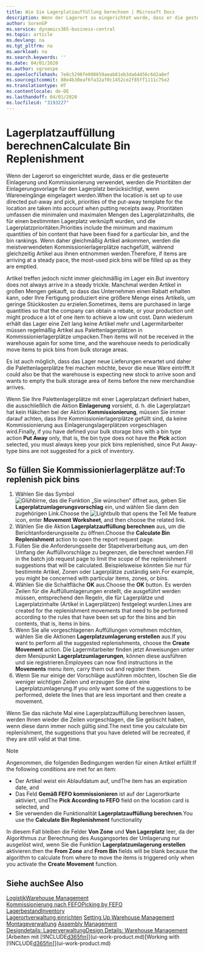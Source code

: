 ```yaml
---
title: Wie Sie Lagerplatzauffüllung berechnen | Microsoft Docs
description: Wenn der Lagerort so eingerichtet wurde, dass er die gesteuerte Einlagerung und Kommissionierung verwendet, werden die Prioritäten der Einlagerungsvorlage für den Lagerplatz berücksichtigt, wenn Wareneingänge eingelagert werden.
author: SorenGP
ms.service: dynamics365-business-central
ms.topic: article
ms.devlang: na
ms.tgt_pltfrm: na
ms.workload: na
ms.search.keywords: ''
ms.date: 04/01/2020
ms.author: sgroespe
ms.openlocfilehash: 7e8c5298fe098659aeab81eb3da64456c6d2a8ef
ms.sourcegitcommit: 88e4b30eaf6fa32af0c1452ce2f85ff1111c75e2
ms.translationtype: HT
ms.contentlocale: de-DE
ms.lasthandoff: 04/01/2020
ms.locfileid: "3193227"
---
```

# <a name="calculate-bin-replenishment"></a><span data-ttu-id="76419-103">Lagerplatzauffüllung berechnen</span><span class="sxs-lookup"><span data-stu-id="76419-103">Calculate Bin Replenishment</span></span>
<span data-ttu-id="76419-104">Wenn der Lagerort so eingerichtet wurde, dass er die gesteuerte Einlagerung und Kommissionierung verwendet, werden die Prioritäten der Einlagerungsvorlage für den Lagerplatz berücksichtigt, wenn Wareneingänge eingelagert werden.</span><span class="sxs-lookup"><span data-stu-id="76419-104">When the location is set up to use directed put-away and pick, priorities of the put-away template for the location are taken into account when putting receipts away.</span></span> <span data-ttu-id="76419-105">Prioritäten umfassen die minimalen und maximalen Mengen des Lagerplatzinhalts, die für einen bestimmten Lagerplatz verknüpft wurden, und die Lagerplatzprioritäten.</span><span class="sxs-lookup"><span data-stu-id="76419-105">Priorities include the minimum and maximum quantities of bin content that have been fixed for a particular bin, and the bin rankings.</span></span> <span data-ttu-id="76419-106">Wenn daher gleichmäßig Artikel ankommen, werden die meistverwendeten Kommissionierlagerplätze nachgefüllt, während gleichzeitig Artikel aus ihnen entnommen werden.</span><span class="sxs-lookup"><span data-stu-id="76419-106">Therefore, if items are arriving at a steady pace, the most-used pick bins will be filled up as they are emptied.</span></span>  

<span data-ttu-id="76419-107">Artikel treffen jedoch nicht immer gleichmäßig im Lager ein.</span><span class="sxs-lookup"><span data-stu-id="76419-107">But inventory does not always arrive in a steady trickle.</span></span> <span data-ttu-id="76419-108">Manchmal werden Artikel in großen Mengen gekauft, so dass das Unternehmen einen Rabatt erhalten kann, oder Ihre Fertigung produziert eine größere Menge eines Artikels, um geringe Stückkosten zu erzielen.</span><span class="sxs-lookup"><span data-stu-id="76419-108">Sometimes, items are purchased in large quantities so that the company can obtain a rebate, or your production unit might produce a lot of one item to achieve a low unit cost.</span></span> <span data-ttu-id="76419-109">Dann wiederum erhält das Lager eine Zeit lang keine Artikel mehr und Lagermitarbeiter müssen regelmäßig Artikel aus Palettenlagerplätzen in Kommissionierlagerplätze umpacken.</span><span class="sxs-lookup"><span data-stu-id="76419-109">Then items will not be received in the warehouse again for some time, and the warehouse needs to periodically move items to pick bins from bulk storage areas.</span></span>  

<span data-ttu-id="76419-110">Es ist auch möglich, dass das Lager neue Lieferungen erwartet und daher die Palettenlagerplätze frei machen möchte, bevor die neue Ware eintrifft.</span><span class="sxs-lookup"><span data-stu-id="76419-110">It could also be that the warehouse is expecting new stock to arrive soon and wants to empty the bulk storage area of items before the new merchandise arrives.</span></span>  

<span data-ttu-id="76419-111">Wenn Sie Ihre Palettenlagerplätze mit einer Lagerplatzart definiert haben, die ausschließlich die Aktion **Einlagerung** vorsieht, d. h. die Lagerplatzart hat kein Häkchen bei der Aktion **Kommissionierung**, müssen Sie immer darauf achten, dass Ihre Kommissionierlagerplätze gefüllt sind, da keine Kommissionierung aus Einlagerungslagerplätzen vorgeschlagen wird.</span><span class="sxs-lookup"><span data-stu-id="76419-111">Finally, if you have defined your bulk storage bins with a bin type action **Put Away** only, that is, the bin type does not have the **Pick** action selected, you must always keep your pick bins replenished, since Put Away-type bins are not suggested for a pick of inventory.</span></span>  

## <a name="to-replenish-pick-bins"></a><span data-ttu-id="76419-112">So füllen Sie Kommissionierlagerplätze auf:</span><span class="sxs-lookup"><span data-stu-id="76419-112">To replenish pick bins</span></span>  
1.  <span data-ttu-id="76419-113">Wählen Sie das Symbol ![Glühbirne, das die Funktion „Sie wünschen“ öffnet](media/ui-search/search_small.png "Was möchten Sie tun?") aus, geben Sie **Lagerplatzumlagerungsvorschlag** ein, und wählen Sie dann den zugehörigen Link.</span><span class="sxs-lookup"><span data-stu-id="76419-113">Choose the ![Lightbulb that opens the Tell Me feature](media/ui-search/search_small.png "Tell me what you want to do") icon, enter **Movement Worksheet**, and then choose the related link.</span></span>  
2.  <span data-ttu-id="76419-114">Wählen Sie die Aktion **Lagerplatzauffüllung berechnen** aus, um die Berichtanforderungsseite zu öffnen.</span><span class="sxs-lookup"><span data-stu-id="76419-114">Choose the **Calculate Bin Replenishment** action to open the report request page.</span></span>  
3.  <span data-ttu-id="76419-115">Füllen Sie die Anforderungsseite der Stapelverarbeitung aus, um den Umfang der Auffüllvorschläge zu begrenzen, die berechnet werden.</span><span class="sxs-lookup"><span data-stu-id="76419-115">Fill in the batch job request page to limit the scope of the replenishment suggestions that will be calculated.</span></span> <span data-ttu-id="76419-116">Beispielsweise könnten Sie nur für bestimmte Artikel, Zonen oder Lagerplätze zuständig sein.</span><span class="sxs-lookup"><span data-stu-id="76419-116">For example, you might be concerned with particular items, zones, or bins.</span></span>  
4.  <span data-ttu-id="76419-117">Wählen Sie die Schaltfläche **OK** aus.</span><span class="sxs-lookup"><span data-stu-id="76419-117">Choose the **OK** button.</span></span> <span data-ttu-id="76419-118">Es werden Zeilen für die Auffüllumlagerungen erstellt, die ausgeführt werden müssen, entsprechend den Regeln, die für Lagerplätze und Lagerplatzinhalte (Artikel in Lagerplätzen) festgelegt wurden.</span><span class="sxs-lookup"><span data-stu-id="76419-118">Lines are created for the replenishment movements that need to be performed according to the rules that have been set up for the bins and bin contents, that is, items in bins.</span></span>  
5.  <span data-ttu-id="76419-119">Wenn Sie alle vorgeschlagenen Auffüllungen vornehmen möchten, wählen Sie die Aktionen **Lagerplatzumlagerung erstellen** aus.</span><span class="sxs-lookup"><span data-stu-id="76419-119">If you want to perform all the suggested replenishments, choose the **Create Movement** action.</span></span> <span data-ttu-id="76419-120">Die Lagermitarbeiter finden jetzt Anweisungen unter dem Menüpunkt **Lagerplatzumlagerungen**, können diese ausführen und sie registrieren.</span><span class="sxs-lookup"><span data-stu-id="76419-120">Employees can now find instructions in the **Movements** menu item, carry them out and register them.</span></span>  
6.  <span data-ttu-id="76419-121">Wenn Sie nur einige der Vorschläge ausführen möchten, löschen Sie die weniger wichtigen Zeilen und erzeugen Sie dann eine Lagerplatzumlagerung.</span><span class="sxs-lookup"><span data-stu-id="76419-121">If you only want some of the suggestions to be performed, delete the lines that are less important and then create a movement.</span></span>  

<span data-ttu-id="76419-122">Wenn Sie das nächste Mal eine Lagerplatzauffüllung berechnen lassen, werden Ihnen wieder die Zeilen vorgeschlagen, die Sie gelöscht haben, wenn diese dann immer noch gültig sind.</span><span class="sxs-lookup"><span data-stu-id="76419-122">The next time you calculate bin replenishment, the suggestions that you have deleted will be recreated, if they are still valid at that time.</span></span>  

> [!NOTE]  
>  <span data-ttu-id="76419-123">Angenommen, die folgenden Bedingungen werden für einen Artikel erfüllt:</span><span class="sxs-lookup"><span data-stu-id="76419-123">If the following conditions are met for an item:</span></span>  
>   
>  -   <span data-ttu-id="76419-124">Der Artikel weist ein Ablaufdatum auf, und</span><span class="sxs-lookup"><span data-stu-id="76419-124">The item has an expiration date, and</span></span>  
> -   <span data-ttu-id="76419-125">Das Feld **Gemäß FEFO kommissionieren** ist auf der Lagerortkarte aktiviert, und</span><span class="sxs-lookup"><span data-stu-id="76419-125">The **Pick According to FEFO** field on the location card is selected, and</span></span>  
> -   <span data-ttu-id="76419-126">Sie verwenden die Funktionalität **Lagerplatzauffüllung berechnen**.</span><span class="sxs-lookup"><span data-stu-id="76419-126">You use the **Calculate Bin Replenishment** functionality</span></span>  
>   
>  <span data-ttu-id="76419-127">In diesem Fall bleiben die Felder **Von Zone** und **Von Lagerplatz** leer, da der Algorithmus zur Berechnung des Ausgangsortes der Umlagerung nur ausgelöst wird, wenn Sie die Funktion **Lagerplatzumlagerung erstellen** aktivieren.</span><span class="sxs-lookup"><span data-stu-id="76419-127">then the **From Zone** and **From Bin** fields will be blank because the algorithm to calculate from where to move the items is triggered only when you activate the **Create Movement** function.</span></span>  

## <a name="see-also"></a><span data-ttu-id="76419-128">Siehe auch</span><span class="sxs-lookup"><span data-stu-id="76419-128">See Also</span></span>  
[<span data-ttu-id="76419-129">Logistik</span><span class="sxs-lookup"><span data-stu-id="76419-129">Warehouse Management</span></span>](warehouse-manage-warehouse.md)  
[<span data-ttu-id="76419-130">Kommissionierung nach FEFO</span><span class="sxs-lookup"><span data-stu-id="76419-130">Picking by FEFO</span></span>](warehouse-picking-by-fefo.md)  
[<span data-ttu-id="76419-131">Lagerbestand</span><span class="sxs-lookup"><span data-stu-id="76419-131">Inventory</span></span>](inventory-manage-inventory.md)  
<span data-ttu-id="76419-132">[Lagerortverwaltung einrichten](warehouse-setup-warehouse.md)   </span><span class="sxs-lookup"><span data-stu-id="76419-132">[Setting Up Warehouse Management](warehouse-setup-warehouse.md)   </span></span>  
<span data-ttu-id="76419-133">[Montageverwaltung](assembly-assemble-items.md)  </span><span class="sxs-lookup"><span data-stu-id="76419-133">[Assembly Management](assembly-assemble-items.md)  </span></span>  
[<span data-ttu-id="76419-134">Designdetails: Lagerverwaltung</span><span class="sxs-lookup"><span data-stu-id="76419-134">Design Details: Warehouse Management</span></span>](design-details-warehouse-management.md)  
<span data-ttu-id="76419-135">[Arbeiten mit [!INCLUDE[d365fin](includes/d365fin_md.md)]](ui-work-product.md)</span><span class="sxs-lookup"><span data-stu-id="76419-135">[Working with [!INCLUDE[d365fin](includes/d365fin_md.md)]](ui-work-product.md)</span></span>
